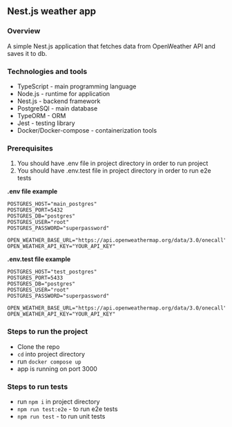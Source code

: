## Nest.js weather app

### Overview

A simple Nest.js application that fetches data from OpenWeather API and saves it to db.

### Technologies and tools

- TypeScript - main programming language
- Node.js - runtime for application
- Nest.js - backend framework
- PostgreSQl - main database
- TypeORM - ORM
- Jest - testing library
- Docker/Docker-compose - containerization tools

### Prerequisites

1. You should have .env file in project directory in order to run project
2. You should have .env.test file in project directory in order to run e2e tests

**.env file example**

```env
POSTGRES_HOST="main_postgres"
POSTGRES_PORT=5432
POSTGRES_DB="postgres"
POSTGRES_USER="root"
POSTGRES_PASSWORD="superpassword"

OPEN_WEATHER_BASE_URL="https://api.openweathermap.org/data/3.0/onecall"
OPEN_WEATHER_API_KEY="YOUR_API_KEY"
```

**.env.test file example**

```env
POSTGRES_HOST="test_postgres"
POSTGRES_PORT=5433
POSTGRES_DB="postgres"
POSTGRES_USER="root"
POSTGRES_PASSWORD="superpassword"

OPEN_WEATHER_BASE_URL="https://api.openweathermap.org/data/3.0/onecall"
OPEN_WEATHER_API_KEY="YOUR_API_KEY"
```

### Steps to run the project

- Clone the repo
- `cd` into project directory
- run `docker compose up`
- app is running on port 3000

### Steps to run tests

- run `npm i` in project directory
- `npm run test:e2e` - to run e2e tests
- `npm run test` - to run unit tests
